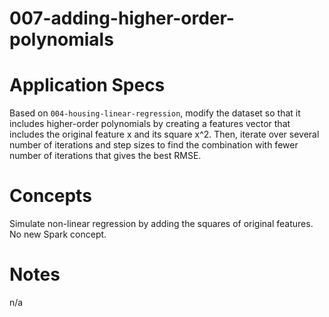 007-adding-higher-order-polynomials
===================================

# Application Specs
Based on `004-housing-linear-regression`, modify the dataset so that it includes higher-order polynomials by creating a features vector that includes the original feature x and its square x^2.
Then, iterate over several number of iterations and step sizes to find the combination with fewer number of iterations that gives the best RMSE. 
   

# Concepts
Simulate non-linear regression by adding the squares of original features. No new Spark concept.


# Notes
n/a